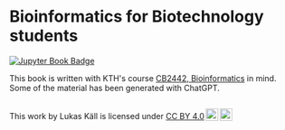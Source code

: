 # Bioinformatics for Biotechnology students

[![Jupyter Book Badge](https://jupyterbook.org/badge.svg)](https://www.kaell.se/bibook/intro.html)

This book is written with KTH's course [CB2442, Bioinformatics](https://www.kth.se/student/kurser/kurs/CB2442) in mind. Some of the material has been generated with ChatGPT.

```{tableofcontents}
```

<p xmlns:cc="http://creativecommons.org/ns#" >This work by <span property="cc:attributionName">Lukas Käll</span> is licensed under <a href="https://creativecommons.org/licenses/by/4.0/?ref=chooser-v1" target="_blank" rel="license noopener noreferrer" style="display:inline-block;">CC BY 4.0<img style="height:22px!important;margin-left:3px;vertical-align:text-bottom;" src="https://mirrors.creativecommons.org/presskit/icons/cc.svg?ref=chooser-v1" alt=""><img style="height:22px!important;margin-left:3px;vertical-align:text-bottom;" src="https://mirrors.creativecommons.org/presskit/icons/by.svg?ref=chooser-v1" alt=""></a></p>
